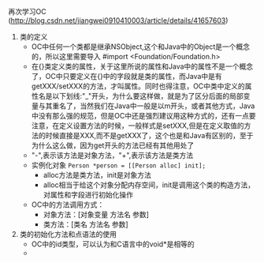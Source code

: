 再次学习OC (http://blog.csdn.net/jiangwei0910410003/article/details/41657603)

1. 类的定义
    * OC中任何一个类都是继承NSObject,这个和Java中的Object是一个概念的，所以这里需要导入 #import <Foundation/Foundation.h> 
    * 在{}类定义类的属性，关于这里所说的属性和Java中的属性不是一个概念了，OC中只要定义在{}中的字段就是类的属性，而Java中是有getXXX/setXXX的方法，才叫属性。同时也得注意，OC中类中定义的属性名是以下划线:"_"开头，为什么要这样做，就是为了区分后面的局部变量与其重名了，当然我们在Java中一般是以m开头，或者其他方式，Java中没有那么强的规范，但是OC中还是强烈建议用这种方式的，还有一点要注意，在定义设置方法的时候，一般样式是setXXX,但是在定义取值的方法的时候直接是XXX,而不是getXXX了，这个也是和Java有区别的，至于为什么这么做，因为get开头的方法已经有其他用处了
    * "-",表示该方法是对象方法，"+",表示该方法是类方法
    * 实例化对象 `Person *person = [[Person alloc] init]; ` 
        * alloc方法是类方法，init是对象方法
        * alloc相当于给这个对象分配内存空间，init是调用这个类的构造方法，对属性和字段进行初始化操作
    * OC中的方法调用方式：
        * 对象方法：[对象变量  方法名 参数]
        * 类方法：[类名  方法名 参数] 
2. 类的初始化方法和点语法的使用
    * OC中的id类型，可以认为和C语言中的void*是相等的  
    *     
